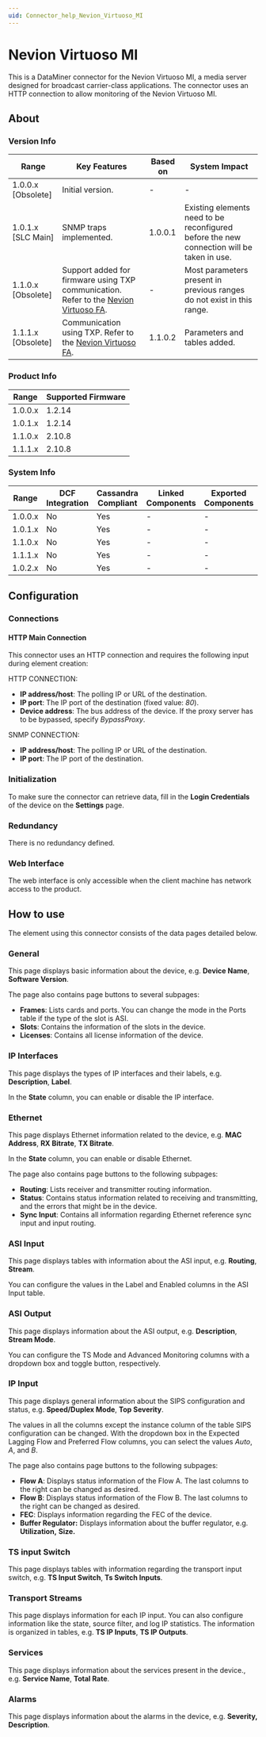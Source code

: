 ```yaml
---
uid: Connector_help_Nevion_Virtuoso_MI
---
```


# Nevion Virtuoso MI

This is a DataMiner connector for the Nevion Virtuoso MI, a media server designed for broadcast carrier-class applications. The connector uses an HTTP connection to allow monitoring of the Nevion Virtuoso MI.

## About

### Version Info

| Range | Key Features | Based on | System Impact |
|--|--|--|--|
| 1.0.0.x [Obsolete] | Initial version. | - | - |
| 1.0.1.x [SLC Main] | SNMP traps implemented. | 1.0.0.1 | Existing elements need to be reconfigured before the new connection will be taken in use. |
| 1.1.0.x [Obsolete] | Support added for firmware using TXP communication. Refer to the [Nevion Virtuoso FA](xref:Connector_help_Nevion_Virtuoso_FA). | - | Most parameters present in previous ranges do not exist in this range. |
| 1.1.1.x [Obsolete] | Communication using TXP. Refer to the [Nevion Virtuoso FA](xref:Connector_help_Nevion_Virtuoso_FA). | 1.1.0.2 | Parameters and tables added. |

### Product Info

| Range     | Supported Firmware     |
|-----------|------------------------|
| 1.0.0.x   | 1.2.14                 |
| 1.0.1.x   | 1.2.14                 |
| 1.1.0.x   | 2.10.8                 |
| 1.1.1.x   | 2.10.8                 |

### System Info

| Range   | DCF Integration | Cassandra Compliant | Linked Components | Exported Components |
|---------|-----------------|---------------------|-------------------|---------------------|
| 1.0.0.x | No              | Yes                 | -                 | -                   |
| 1.0.1.x | No              | Yes                 | -                 | -                   |
| 1.1.0.x | No              | Yes                 | -                 | -                   |
| 1.1.1.x | No              | Yes                 | -                 | -                   |
| 1.0.2.x | No              | Yes                 | -                 | -                   |

## Configuration

### Connections

#### HTTP Main Connection

This connector uses an HTTP connection and requires the following input during element creation:

HTTP CONNECTION:

- **IP address/host**: The polling IP or URL of the destination.
- **IP port**: The IP port of the destination (fixed value: *80*).
- **Device address**: The bus address of the device. If the proxy server has to be bypassed, specify *BypassProxy*.

SNMP CONNECTION:

- **IP address/host**: The polling IP or URL of the destination.
- **IP port**: The IP port of the destination.

### Initialization

To make sure the connector can retrieve data, fill in the **Login Credentials** of the device on the **Settings** page.

### Redundancy

There is no redundancy defined.

### Web Interface

The web interface is only accessible when the client machine has network access to the product.

## How to use

The element using this connector consists of the data pages detailed below.

### General

This page displays basic information about the device, e.g. **Device Name**, **Software Version**.

The page also contains page buttons to several subpages:

- **Frames**: Lists cards and ports. You can change the mode in the Ports table if the type of the slot is ASI.
- **Slots**: Contains the information of the slots in the device.
- **Licenses**: Contains all license information of the device.

### IP Interfaces

This page displays the types of IP interfaces and their labels, e.g. **Description**, **Label**.

In the **State** column, you can enable or disable the IP interface.

### Ethernet

This page displays Ethernet information related to the device, e.g. **MAC Address**, **RX Bitrate**, **TX Bitrate**.

In the **State** column, you can enable or disable Ethernet.

The page also contains page buttons to the following subpages:

- **Routing**: Lists receiver and transmitter routing information.
- **Status**: Contains status information related to receiving and transmitting, and the errors that might be in the device.
- **Sync Input**: Contains all information regarding Ethernet reference sync input and input routing.

### ASI Input

This page displays tables with information about the ASI input, e.g. **Routing**, **Stream**.

You can configure the values in the Label and Enabled columns in the ASI Input table.

### ASI Output

This page displays information about the ASI output, e.g. **Description**, **Stream Mode**.

You can configure the TS Mode and Advanced Monitoring columns with a dropdown box and toggle button, respectively.

### IP Input

This page displays general information about the SIPS configuration and status, e.g. **Speed/Duplex Mode**, **Top Severity**.

The values in all the columns except the instance column of the table SIPS configuration can be changed. With the dropdown box in the Expected Lagging Flow and Preferred Flow columns, you can select the values *Auto*, *A*, and *B*.

The page also contains page buttons to the following subpages:

- **Flow A**: Displays status information of the Flow A. The last columns to the right can be changed as desired.
- **Flow B**: Displays status information of the Flow B. The last columns to the right can be changed as desired.
- **FEC**: Displays information regarding the FEC of the device.
- **Buffer Regulator:** Displays information about the buffer regulator, e.g. **Utilization,** **Size.**

### TS input Switch

This page displays tables with information regarding the transport input switch, e.g. **TS Input Switch**, **Ts Switch Inputs**.

### Transport Streams

This page displays information for each IP input. You can also configure information like the state, source filter, and log IP statistics. The information is organized in tables, e.g. **TS IP Inputs**, **TS IP Outputs**.

### Services

This page displays information about the services present in the device., e.g. **Service Name**, **Total Rate**.

### Alarms

This page displays information about the alarms in the device, e.g. **Severity,** **Description**.

